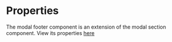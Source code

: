 # Properties

The modal footer component is an extension of the modal section component. View its properties [here](/docs/components/modal-section)